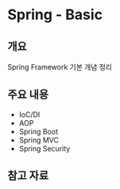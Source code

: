 # Spring - Basic

## 개요
Spring Framework 기본 개념 정리

## 주요 내용
- IoC/DI
- AOP
- Spring Boot
- Spring MVC
- Spring Security

## 참고 자료
